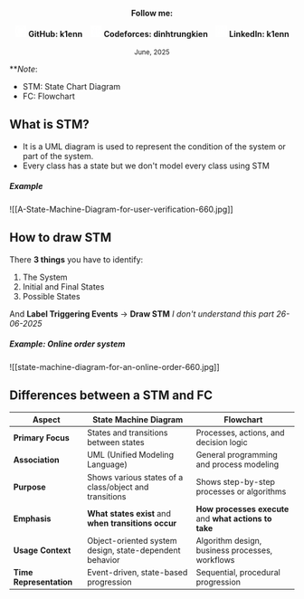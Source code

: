 
<div align="center">
  <p><strong>Follow me:</strong></p>
</div>

<div align="center">
  <p>
    <img src="https://github.com/k1enn/software-engineer-notes/blob/main/subjects/web-programming/Buoi1/Bai01/images/github.png" alt="GitHub Logo" width="20" height="20" />
    <strong><a style="text-decoration:none;" href="https://github.com/k1enn" target="_blank">GitHub: k1enn</a></strong>
    <img style="padding-left: 10px; " src="https://github.com/k1enn/software-engineer-notes/blob/main/subjects/web-programming/Buoi1/Bai01/images/codeforces.png" alt="Codeforces Logo" width="20" height="20" />
    <strong><a style="text-decoration:none;" href="https://codeforces.com/profile/dinhtrungkien" target="_blank">Codeforces: dinhtrungkien</a></strong>
    <img style="padding-left: 10px;" src="https://github.com/k1enn/software-engineer-notes/blob/main/subjects/web-programming/Buoi1/Bai01/images/linkedin.png" alt="LinkedIn Logo" width="20" height="20" />
    <strong><a style="text-decoration:none;" href="https://www.linkedin.com/in/k1enn/" target="_blank">LinkedIn: k1enn</a></strong>
  </p>
      <small> June, 2025</small>
</div>

***Note*: 
- STM: State Chart Diagram
- FC: Flowchart
## **What is STM?**
- It is a UML diagram is used to represent the condition of the system or part of the system.
- Every class has a state but we don't model every class using STM
##### **Example**
![[A-State-Machine-Diagram-for-user-verification-660.jpg]]

## **How to draw STM**
There **3 things** you have to identify:
1. The System
2. Initial and Final States
3. Possible States

And **Label Triggering Events** -> **Draw STM**
*I don't understand this part 26-06-2025*

##### **Example**: Online order system
![[state-machine-diagram-for-an-online-order-660.jpg]]

## **Differences between a STM and FC**
| **Aspect**              | **State Machine Diagram**                               | **Flowchart**                                          |
| ----------------------- | ------------------------------------------------------- | ------------------------------------------------------ |
| **Primary Focus**       | States and transitions between states                   | Processes, actions, and decision logic                 |
| **Association**         | UML (Unified Modeling Language)                         | General programming and process modeling               |
| **Purpose**             | Shows various states of a class/object and transitions  | Shows step-by-step processes or algorithms             |
| **Emphasis**            | **What states exist** and **when transitions occur**    | **How processes execute** and **what actions to take** |
| **Usage Context**       | Object-oriented system design, state-dependent behavior | Algorithm design, business processes, workflows        |
| **Time Representation** | Event-driven, state-based progression                   | Sequential, procedural progression                     |

